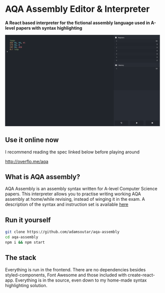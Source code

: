 # AQA Assembly Editor & Interpreter

**A React based interpreter for the fictional assembly language used in A-level papers with syntax highlighting**

![Screenshot](./screenshot.png)

## Use it online now

I recommend reading the spec linked below before playing around

http://overflo.me/aqa

## What is AQA assembly?

AQA Assembly is an assembly syntax written for A-level Computer Science papers. This interpreter allows you to practise writing working AQA assembly at home/while revising, instead of winging it in the exam. A description of the syntax and instruction set is available [here](https://filestore.aqa.org.uk/resources/computing/AQA-75162-75172-ALI.PDF)

## Run it yourself

```bash
git clone https://github.com/adamsoutar/aqa-assembly
cd aqa-assembly
npm i && npm start
```

## The stack

Everything is run in the frontend. There are no dependencies besides styled-components, Font Awesome and those included with create-react-app. Everything is in the source, even down to my home-made syntax highlighting solution.
